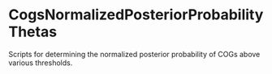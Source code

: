 # CogsNormalizedPosteriorProbabilityThetas
Scripts for determining the normalized posterior probability of COGs above various thresholds.
